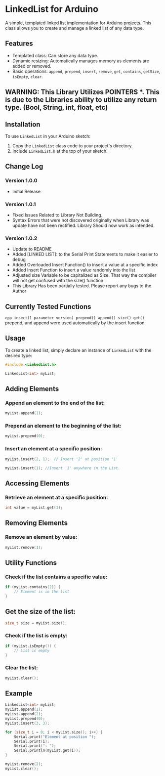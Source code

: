 # LinkedList for Arduino

A simple, templated linked list implementation for Arduino projects. This class allows you to create and manage a linked list of any data type.

## Features

- Templated class: Can store any data type.
- Dynamic resizing: Automatically manages memory as elements are added or removed.
- Basic operations: `append`, `prepend`, `insert`, `remove`, `get`, `contains`, `getSize`, `isEmpty`, `clear`.

## WARNING: This Library Utilizes POINTERS *. This is due to the Libraries ability to utilize any return type. (Bool, String, int, float, etc)

## Installation

To use `LinkedList` in your Arduino sketch:

1. Copy the `LinkedList` class code to your project's directory.
2. Include `LinkedList.h` at the top of your sketch.

## Change Log
### Version 1.0.0
* Initial Release
### Version 1.0.1
* Fixed Issues Related to Library Not Building.
* Syntax Errors that were not discovered originally when Library was update have not been rectified. Library Should now work as intended.
### Version 1.0.2
* Update to README
* Added [LINKED LIST]: to the Serial Print Statements to make it easier to debug
* Added Overloaded Insert Function() to insert a value at a specific index
* Added Insert Function to insert a value randomly into the list
* Adjusted size Variable to be capitalized as Size. That way the compiler will not get confused with the size() function
* This Library Has been partially tested. Please report any bugs to the Author


## Currently Tested Functions
`cpp
    insert(1 parameter version)
    prepend()
    append()
    size()
    get()
`
prepend, and append were used automatically by the insert function

## Usage

To create a linked list, simply declare an instance of `LinkedList` with the desired type:

```cpp
#include <LinkedList.h>

LinkedList<int> myList;
```
## Adding Elements
### Append an element to the end of the list:

```cpp
myList.append(1);
```
### Prepend an element to the beginning of the list:

```cpp
myList.prepend(0);
```
### Insert an element at a specific position:

```cpp
myList.insert(2, 1);  // Insert '2' at position '1'
```

```cpp
myList.insert(1); //Insert '1' anywhere in the List.
```
## Accessing Elements
### Retrieve an element at a specific position:

```cpp
int value = myList.get(1);
```
## Removing Elements
### Remove an element by value:

```cpp
myList.remove(1);
```
## Utility Functions
### Check if the list contains a specific value:

```cpp
if (myList.contains(2)) {
    // Element is in the list
}
```
## Get the size of the list:

```cpp
size_t size = myList.size();
```
### Check if the list is empty:

```cpp
if (myList.isEmpty()) {
    // List is empty
}
```
### Clear the list:

```cpp
myList.clear();
```
## Example
```cpp
LinkedList<int> myList;
myList.append(1);
myList.append(2);
myList.prepend(0);
myList.insert(3, 3);

for (size_t i = 0; i < myList.size(); i++) {
    Serial.print("Element at position ");
    Serial.print(i);
    Serial.print(": ");
    Serial.println(myList.get(i));
}

myList.remove(2);
myList.clear();
```
